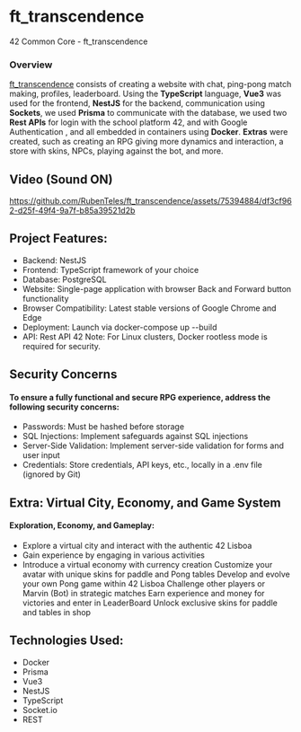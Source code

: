 # ft_transcendence
42 Common Core - ft_transcendence

### Overview
[ft_transcendence](https://github.com/luis-prates/ft_transcendence) consists of creating a website with chat, ping-pong match making, profiles, leaderboard. Using the **TypeScript** language, **Vue3** was used for the frontend, **NestJS** for the backend, communication using **Sockets**, we used **Prisma** to communicate with the database, we used two **Rest APIs** for login with the school platform 42, and with Google Authentication , and all embedded in containers using **Docker**.
**Extras** were created, such as creating an RPG giving more dynamics and interaction, a store with skins, NPCs, playing against the bot, and more.

## Video (Sound ON)

https://github.com/RubenTeles/ft_transcendence/assets/75394884/df3cf962-d25f-49f4-9a7f-b85a39521d2b

## Project Features:

* Backend: NestJS
* Frontend: TypeScript framework of your choice
* Database: PostgreSQL
* Website: Single-page application with browser Back and Forward button functionality
* Browser Compatibility: Latest stable versions of Google Chrome and Edge
* Deployment: Launch via docker-compose up --build
* API: Rest API 42
Note: For Linux clusters, Docker rootless mode is required for security.

## Security Concerns
#### To ensure a fully functional and secure RPG experience, address the following security concerns:

* Passwords: Must be hashed before storage
* SQL Injections: Implement safeguards against SQL injections
* Server-Side Validation: Implement server-side validation for forms and user input
* Credentials: Store credentials, API keys, etc., locally in a .env file (ignored by Git)

## Extra: Virtual City, Economy, and Game System
#### Exploration, Economy, and Gameplay:

* Explore a virtual city and interact with the authentic 42 Lisboa
* Gain experience by engaging in various activities
* Introduce a virtual economy with currency creation
Customize your avatar with unique skins for paddle and Pong tables
Develop and evolve your own Pong game within 42 Lisboa
Challenge other players or Marvin (Bot) in strategic matches
Earn experience and money for victories and enter in LeaderBoard
Unlock exclusive skins for paddle and tables in shop

## Technologies Used:
* Docker
* Prisma
* Vue3
* NestJS
* TypeScript
* Socket.io
* REST
